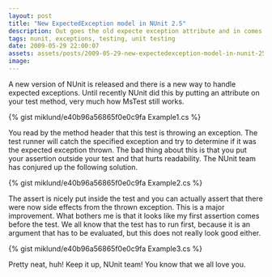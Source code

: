 ```yaml
---
layout: post
title: "New ExpectedException model in NUnit 2.5"
description: Out goes the old expecte exception attribute and in comes a delegate model. It becomes much more logic to test for exceptions.
tags: nunit, exceptions, testing, unit testing
date: 2009-05-29 22:00:07
assets: assets/posts/2009-05-29-new-expectedexception-model-in-nunit-25
image: 
---
```


A new version of NUnit is released and there is a new way to handle expected exceptions. Until recently NUnit did this by putting an attribute on your test method, very much how MsTest still works.

{% gist miklund/e40b96a56865f0e0c9fa Example1.cs %}

You read by the method header that this test is throwing an exception. The test runner will catch the specified exception and try to determine if it was the expected exception thrown. The bad thing about this is that you put your assertion outside your test and that hurts readability. The NUnit team has conjured up the following solution.

{% gist miklund/e40b96a56865f0e0c9fa Example2.cs %}

The assert is nicely put inside the test and you can actually assert that there were now side effects from the thrown exception. This is a major improvement. What bothers me is that it looks like my first assertion comes before the test. We all know that the test has to run first, because it is an argument that has to be evaluated, but this does not really look good either.

{% gist miklund/e40b96a56865f0e0c9fa Example3.cs %}

Pretty neat, huh! Keep it up, NUnit team! You know that we all love you.
